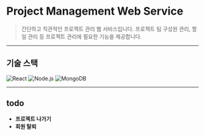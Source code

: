 # Project Management Web Service

> 간단하고 직관적인 프로젝트 관리 웹 서비스입니다. 프로젝트 팀 구성원 관리, 할 일 관리 등 프로젝트 관리에 필요한 기능을 제공합니다.

---

## 기술 스택

![React](https://img.shields.io/badge/React-20232A?style=for-the-badge&logo=react&logoColor=61DAFB)
![Node.js](https://img.shields.io/badge/Node.js-43853D?style=for-the-badge&logo=node.js&logoColor=white)
![MongoDB](https://img.shields.io/badge/MongoDB-4EA94B?style=for-the-badge&logo=mongodb&logoColor=white)

---

## todo

- **프로젝트 나가기**
- **회원 탈퇴**
